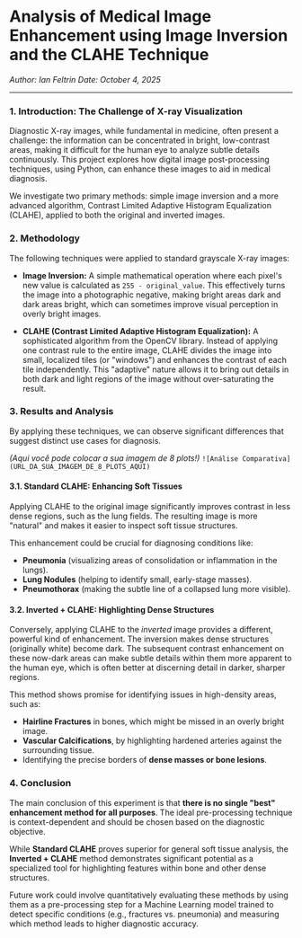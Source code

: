 # Analysis of Medical Image Enhancement using Image Inversion and the CLAHE Technique

*Author: Ian Feltrin*
*Date: October 4, 2025*

---

### 1. Introduction: The Challenge of X-ray Visualization

Diagnostic X-ray images, while fundamental in medicine, often present a challenge: the information can be concentrated in bright, low-contrast areas, making it difficult for the human eye to analyze subtle details continuously. This project explores how digital image post-processing techniques, using Python, can enhance these images to aid in medical diagnosis.

We investigate two primary methods: simple image inversion and a more advanced algorithm, Contrast Limited Adaptive Histogram Equalization (CLAHE), applied to both the original and inverted images.

### 2. Methodology

The following techniques were applied to standard grayscale X-ray images:

* **Image Inversion:** A simple mathematical operation where each pixel's new value is calculated as `255 - original_value`. This effectively turns the image into a photographic negative, making bright areas dark and dark areas bright, which can sometimes improve visual perception in overly bright images.

* **CLAHE (Contrast Limited Adaptive Histogram Equalization):** A sophisticated algorithm from the OpenCV library. Instead of applying one contrast rule to the entire image, CLAHE divides the image into small, localized tiles (or "windows") and enhances the contrast of each tile independently. This "adaptive" nature allows it to bring out details in both dark and light regions of the image without over-saturating the result.

### 3. Results and Analysis

By applying these techniques, we can observe significant differences that suggest distinct use cases for diagnosis.

*(Aqui você pode colocar a sua imagem de 8 plots!)*
`![Análise Comparativa](URL_DA_SUA_IMAGEM_DE_8_PLOTS_AQUI)`

#### 3.1. Standard CLAHE: Enhancing Soft Tissues

Applying CLAHE to the original image significantly improves contrast in less dense regions, such as the lung fields. The resulting image is more "natural" and makes it easier to inspect soft tissue structures.

This enhancement could be crucial for diagnosing conditions like:
* **Pneumonia** (visualizing areas of consolidation or inflammation in the lungs).
* **Lung Nodules** (helping to identify small, early-stage masses).
* **Pneumothorax** (making the subtle line of a collapsed lung more visible).

#### 3.2. Inverted + CLAHE: Highlighting Dense Structures

Conversely, applying CLAHE to the *inverted* image provides a different, powerful kind of enhancement. The inversion makes dense structures (originally white) become dark. The subsequent contrast enhancement on these now-dark areas can make subtle details within them more apparent to the human eye, which is often better at discerning detail in darker, sharper regions.

This method shows promise for identifying issues in high-density areas, such as:
* **Hairline Fractures** in bones, which might be missed in an overly bright image.
* **Vascular Calcifications**, by highlighting hardened arteries against the surrounding tissue.
* Identifying the precise borders of **dense masses or bone lesions**.

### 4. Conclusion

The main conclusion of this experiment is that **there is no single "best" enhancement method for all purposes**. The ideal pre-processing technique is context-dependent and should be chosen based on the diagnostic objective.

While **Standard CLAHE** proves superior for general soft tissue analysis, the **Inverted + CLAHE** method demonstrates significant potential as a specialized tool for highlighting features within bone and other dense structures.

Future work could involve quantitatively evaluating these methods by using them as a pre-processing step for a Machine Learning model trained to detect specific conditions (e.g., fractures vs. pneumonia) and measuring which method leads to higher diagnostic accuracy.